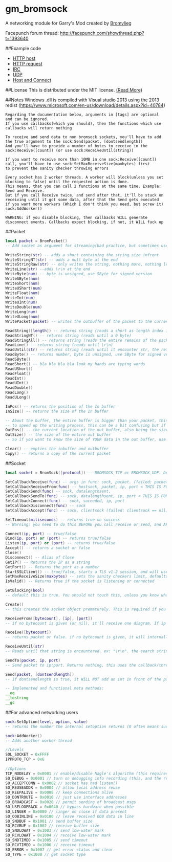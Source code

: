 gm_bromsock
===========

A networking module for Garry's Mod created by [Bromvlieg](https://github.com/Bromvlieg)

Facepunch forum thread: http://facepunch.com/showthread.php?t=1393640

##Example code
*	[HTTP host](Lua_examples/httphost.lua)
*	[HTTP request](Lua_examples/httprequest.lua)
*	[IRC](Lua_examples/irc.lua)
*	[UDP](Lua_examples/udp.lua)
*	[Host and Connect](Lua_examples/host_and_connect.lua)

##License
This is distributed under the MIT license.
[(Read More)](LICENSE)


##Notes
	Windows .dll is compiled with Visual studio 2013 using the 2013 redist (https://www.microsoft.com/en-us/download/details.aspx?id=40784)

	Regarding the documentation below, arguments in [tags] are optional and can be ignored.
    If you use callbacks(which you should), then the functions which use callbacks will return nothing
	
	To receive and send data to non bromsock sockets, you'll have to add the true argument to the sock:Send(packet, [dontsendlength])
	And you'll have to provide a number of bytes to receive in the sock:Receive([count]) (or use sock:ReceiveUntil(string))
	
	If you want to receive more than 10MB in one sock:Receive([count]) call, you'll have to use sock:SetMaxReceiveSize(maxbytes) first
	to prevent the sanity checker throwing errors
    
    Every socket has 2 worker threads. A worker will block(unless you set blocking to false) until the requested action is done.
    This means, that you can call 2 functions at the same time. Example: Send and Receive.
    But if you call Receive twice, and send after that, it'll be stuck on receiving until it got some data, after that the Send gets executed
    if you want more workers (Which I don't think you need, but screw it) sock:AddWorker()
    
    WARNING: if you disable blocking, then callbacks WILL generate disconnect events. Callbacks expect blocking, if not, it WILL fuck up

##Packet
```lua
local packet = BromPacket()
-- Add socket as argument for streaming(bad practice, but sometimes useful)

WriteString(str) -- adds a short containing the string size infront
WriteStringNT(str) -- adds a null byte at the end
WriteStringRaw(str) -- only writes the string, nothing more, nothing less
WriteLine(str) --adds \r\n at the end
WriteByte(num) -- byte is unsigned, use SByte for signed version
WriteSByte(num)
WriteShort(num)
WriteUShort(num)
WriteFloat(num)
WriteInt(num)
WriteUInt(num)
WriteDouble(num)
WriteLong(num)
WriteULong(num)
WritePacket(packet) -- writes the outbuffer of the packet to the current packet

ReadString([length]) -- returns string (reads a short as length index if you don't supply your own length)
ReadStringNT() -- returns string (reads until a 0 byte)
ReadStringAll() -- returns string (reads the entire remains of the packet as a string and returns this)
ReadLine() -- returns string (reads until \r\n)
ReadUntil(str) -- returns string (reads until it encounter str, the return value includes str at the end.)
ReadByte() -- returns number, byte is unsigned, use SByte for signed version
ReadSByte()
ReadShort() -- bla bla bla bla look my hands are typing words
ReadUShort()
ReadFloat()
ReadInt()
ReadUInt()
ReadDouble()
ReadLong()
ReadULong()

InPos() -- returns the position of the In buffer
InSize() -- returns the size of the In buffer

-- About the buffer, the entire buffer is bigger than your packet, this is because it pre-allocates space for you
-- to speed up the writing process, this can be a bit confusing but if you think about it, it makes sense.
OutPos() -- the current location of the out buffer, also being the size of your writen packet
OutSize() -- the size of the entire out buffer
-- So if you want to know the size of YOUR data in the out buffer, use OutPos() and not OutSize()

Clear() -- empties the inbuffer and outbuffer
Copy() -- returns a copy of the current packet
```

##Socket
```lua
local socket = BromSock([protocol]) -- BROMSOCK_TCP or BROMSOCK_UDP. Defaults to TCP

SetCallbackReceive(func) -- args in func: sock, packet. (failed: packet == nil)
SetCallbackReceiveFrom(func) -- hostsock, packet, ip, port < THIS IS FOR UDP (failed: packet == nil)
SetCallbackSend(func) -- sock, datalengthsent.
SetCallbackSendTo(func) -- sock, datalengthsent, ip, port < THIS IS FOR UDP
SetCallbackConnect(func) -- sock, suceeded, ip, port
SetCallbackDisconnect(func) -- sock
SetCallbackAccept(func) -- sock, clientsock (failed: clientsock == nil)

SetTimeout(miliseconds) -- returns true on success
-- Warning: you need to do this BEFORE you call receive or send, and AFTER you call Connect, Bind, or Listen.

Connect(ip, port) -- true/false
Bind(ip, port) or (port) -- returns true/false
Listen(ip, port) or (port) -- returns true/false
Accept() -- returns a socket or false
Close()
Disconnect() -- Alias of Close
GetIP() -- Returns the IP as a string
GetPort() -- Returns the port as a number
StartSSLClient() -- true/false, starts a TLS v1.2 session, and will use this for all following read and writes
SetMaxReceiveSize(maxbytes) -- sets the sanity checkers limit, defaults to 10MB max
IsValid() -- Returns true if the socket is listening or connected

SetBlocking(bool)
-- default this is true. You should not touch this, unless you know what you're doing

Create()
-- this creates the socket object prematurely. This is required if you want to use SetOption BEFORE you use listen/bind/connect.

ReceiveFrom([bytecount], [ip], [port])
-- if no bytecount is given (or nil), it'll receive one diagram. If ip and port also supplied it'll try to receive from that addr.

Receive([bytecount])
-- returns packet or false. if no bytecount is given, it will internally call receive(4), read an int from that, and then receive the result of that int.

ReceiveUntil(str)
-- Reads until that string is encountered. ex: "\r\n". the search string will be included in the result you get back at the receive callback

SendTo(packet, ip, port)
-- Send packet to ip:port. Returns nothing, this uses the callback/threading system. Setting a callback is not required for this one.

Send(packet, [dontsendlength])
-- if dontsendlength is true, it WILL NOT add an int in front of the packet to indicate how large the incoming data is. use true if you want to communicate with anything that does not use this way of packeting

-- Implemented and functional meta methods:
__eq
__tostring
__gc
```

##For advanced networking users
```lua
sock:SetOption(level, option, value)
-- returns the number the internal setoption returns (0 often means success, and -1 failure)

sock:AddWorker()
-- Adds another worker thread
```

```c
//Levels
SOL_SOCKET = 0xFFFF
IPPROTO_TCP = 0x6
	
//Options
TCP_NODELAY = 0x0001 // enable/disable Nagle's algorithm (this requires IPPROTO_TCP as level)
SO_DEBUG = 0x0001 // turn on debugging info recording (this, and the rest of the SO_ options require SOL_SOCKET as level)
SO_ACCEPTCONN = 0x0002 // socket has had listen()
SO_REUSEADDR = 0x0004 // allow local address reuse
SO_KEEPALIVE = 0x0008 // keep connections alive
SO_DONTROUTE = 0x0010 // just use interface addresses
SO_BROADCAST = 0x0020 // permit sending of broadcast msgs
SO_USELOOPBACK = 0x0040 // bypass hardware when possible
SO_LINGER = 0x0080 // linger on close if data present
SO_OOBINLINE = 0x0100 // leave received OOB data in line
SO_SNDBUF = 0x1001 // send buffer size
SO_RCVBUF = 0x1002 // receive buffer size
SO_SNDLOWAT = 0x1003 // send low-water mark
SO_RCVLOWAT = 0x1004 // receive low-water mark
SO_SNDTIMEO = 0x1005 // send timeout
SO_RCVTIMEO = 0x1006 // receive timeout
SO_ERROR = 0x1007 // get error status and clear
SO_TYPE = 0x1008 // get socket type
```
